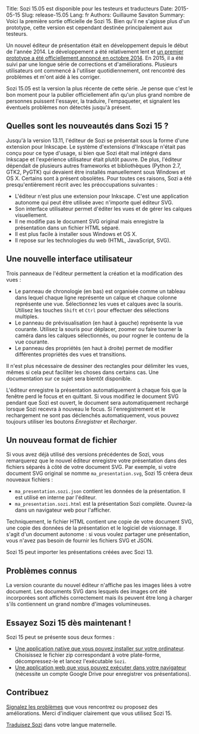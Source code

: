 Title: Sozi 15.05 est disponible pour les testeurs et traducteurs
Date: 2015-05-15
Slug: release-15.05
Lang: fr
Authors: Guillaume Savaton
Summary:
    Voici la première sortie officielle de Sozi 15.
    Bien qu'il ne s'agisse plus d'un prototype, cette version est
    cependant destinée principalement aux testeurs.

Un nouvel éditeur de présentation était en développement depuis le début de l'année 2014.
Le développement a été relativement lent et [un premier prototype a été officiellement
annoncé en octobre 2014](|filename|release-14.10.md).
En 2015, il a été suivi par une longue série de corrections et d'améliorations.
Plusieurs utilisateurs ont commencé à l'utiliser quotidiennement, ont rencontré des problèmes
et m'ont aidé à les corriger.

Sozi 15.05 est la version la plus récente de cette série.
Je pense que c'est le bon moment pour la publier officiellement afin qu'un plus grand nombre
de personnes puissent l'essayer, la traduire, l'empaqueter, et signalent les éventuels problèmes
non détectés jusqu'à présent.

Quelles sont les nouveautés dans Sozi 15&nbsp;?
-----------------------------------------------

Jusqu'à la version 13.11, l'éditeur de Sozi se présentait sous la forme d'une extension pour Inkscape.
Le système d'extensions d'Inkscape n'était pas conçu pour ce type d'usage, si bien que Sozi était
mal intégré dans Inkscape et l'expérience utilisateur était plutôt pauvre.
De plus, l'éditeur dépendait de plusieurs autres frameworks et bibliothèques
(Python 2.7, GTK2, PyGTK) qui devaient être installés manuellement sous Windows et OS X.
Certains sont à présent obsolètes.
Pour toutes ces raisons, Sozi a été presqu'entièrement récrit avec les préoccupations suivantes&nbsp;:

* L'éditeur n'est plus une extension pour Inkscape. C'est une application autonome qui peut être utilisée avec n'importe quel éditeur SVG.
* Son interface utilisateur permet d'éditer les vues et de gérer les calques visuellement.
* Il ne modifie pas le document SVG original mais enregistre la présentation dans un fichier HTML séparé.
* Il est plus facile à installer sous Windows et OS X.
* Il repose sur les technologies du web (HTML, JavaScript, SVG).

Une nouvelle interface utilisateur
----------------------------------

Trois panneaux de l'éditeur permettent la création et la modification des vues&nbsp;:

* Le panneau de chronologie (en bas) est organisée comme un tableau dans lequel chaque ligne représente
  un calque et chaque colonne représente une vue.
  Sélectionnez les vues et calques avec la souris.
  Utilisez les touches `Shift` et `Ctrl` pour effectuer des sélections multiples.
* Le panneau de prévisualisation (en haut à gauche) représente la vue courante.
  Utilisez la souris pour déplacer, zoomer ou faire tourner la caméra dans les calques sélectionnés,
  ou pour rogner le contenu de la vue courante.
* Le panneau des propriétés (en haut à droite) permet de modifier différentes propriétés des
  vues et transitions.

Il n'est plus nécessaire de dessiner des rectangles pour délimiter les vues, mêmes si cela peut
faciliter les choses dans certains cas.
Une documentation sur ce sujet sera bientôt disponible.

L'éditeur enregistre la présentation automatiquement à chaque fois que la fenêtre perd le focus
et en quittant.
Si vous modifiez le document SVG pendant que Sozi est ouvert, le document sera automatiquement
rechargé lorsque Sozi recevra à nouveau le focus.
Si l'enregistrement et le rechargement ne sont pas déclenchés automatiquement, vous pouvez
toujours utiliser les boutons *Enregistrer* et *Recharger*.

Un nouveau format de fichier
----------------------------

Si vous avez déjà utilisé des versions précédentes de Sozi, vous remarquerez que le nouvel
éditeur enregistre votre présentation dans des fichiers séparés à côté de votre document SVG.
Par exemple, si votre document SVG original se nomme `ma_presentation.svg`, Sozi 15 créera
deux nouveaux fichiers&nbsp;:

* `ma_presentation.sozi.json` contient les données de la présentation. Il est utilisé en interne par l'éditeur.
* `ma_presentation.sozi.html` est la présentation Sozi complète. Ouvrez-la dans un navigateur web pour l'afficher.

Techniquement, le fichier HTML contient une copie de votre document SVG, une copie des données de
la présentation et le logiciel de visionnage.
Il s'agit d'un document autonome&nbsp;: si vous voulez partager une présentation, vous n'avez pas
besoin de fournir les fichiers SVG et JSON.

Sozi 15 peut importer les présentations créées avec Sozi 13.

Problèmes connus
----------------

La version courante du nouvel éditeur n'affiche pas les images liées à votre document.
Les documents SVG dans lesquels des images ont été incorporées sont affichés correctement
mais ils peuvent être long à charger s'ils contiennent un grand nombre d'images volumineuses.

Essayez Sozi 15 dès maintenant&nbsp;!
-------------------------------------

Sozi 15 peut se présente sous deux formes&nbsp;:

* [Une application native que vous pouvez installer sur votre ordinateur](https://github.com/sozi-projects/Sozi/releases/tag/15.05-preview).
  Choisissez le fichier zip correspondant à votre plate-forme, décompressez-le et lancez l'exécutable `Sozi`.
* [Une application web que vous pouvez exécuter dans votre navigateur](/demo)
  (nécessite un compte Google Drive pour enregistrer vos présentations).

Contribuez
----------

[Signalez les problèmes](https://github.com/sozi-projects/Sozi/issues) que vous rencontrez
ou proposez des améliorations.
Merci d'indiquer clairement que vous utilisez Sozi 15.

[Traduisez Sozi](|filename|/pages/fr/translate-editor.md) dans votre langue maternelle.
